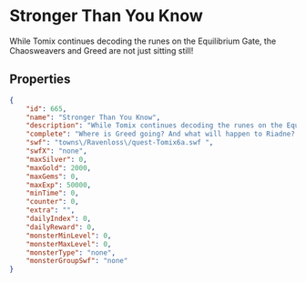 # Stronger Than You Know

While Tomix continues decoding the runes on the Equilibrium Gate, the Chaosweavers and Greed are not just sitting still!

## Properties

```json
{
    "id": 665,
    "name": "Stronger Than You Know",
    "description": "While Tomix continues decoding the runes on the Equilibrium Gate, the Chaosweavers and Greed are not just sitting still!",
    "complete": "Where is Greed going? And what will happen to Riadne?!",
    "swf": "towns\/Ravenloss\/quest-Tomix6a.swf ",
    "swfX": "none",
    "maxSilver": 0,
    "maxGold": 2000,
    "maxGems": 0,
    "maxExp": 50000,
    "minTime": 0,
    "counter": 0,
    "extra": "",
    "dailyIndex": 0,
    "dailyReward": 0,
    "monsterMinLevel": 0,
    "monsterMaxLevel": 0,
    "monsterType": "none",
    "monsterGroupSwf": "none"
}
```

